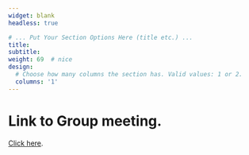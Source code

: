 ```yaml
---
widget: blank
headless: true

# ... Put Your Section Options Here (title etc.) ...
title:
subtitle:
weight: 69  # nice
design:
  # Choose how many columns the section has. Valid values: 1 or 2.
  columns: '1'
---
```


# Link to Group meeting.

[Click here](https://teams.microsoft.com/l/meetup-join/19%3ameeting_NDExYTUyODAtNmRiNi00OTI1LTk5NGUtODNkZTc1YTA0MWUy%40thread.v2/0?context=%7b%22Tid%22%3a%22a900bb90-94fe-4658-8b34-dd72084c5064%22%2c%22Oid%22%3a%22ccf6019c-927f-4068-bc63-8cf034289409%22%7d). 
